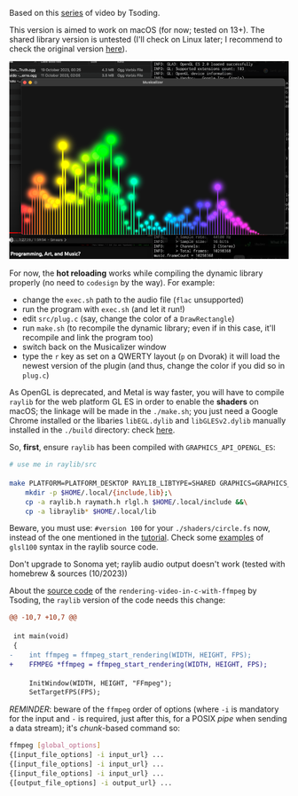 Based on this [series](https://www.youtube.com/playlist?list=PLpM-Dvs8t0Vak1rrE2NJn8XYEJ5M7-BqT
)
of video by Tsoding.

This version is aimed to work on macOS (for now; tested on 13+). The shared
library version is untested (I'll check on Linux later; I recommend to check
the original version [here](https://github.com/tsoding/musializer)).

![Example of display](./resources/images/musicalizer_by_tsoding_macos_version.png "Example of display (WIP)")

For now, the **hot reloading** works while compiling the dynamic library
properly (no need to `codesign` by the way). For example:
- change the `exec.sh` path to the audio file (`flac` unsupported)
- run the program with `exec.sh` (and let it run!)
- edit `src/plug.c` (say, change the color of a `DrawRectangle`) 
- run `make.sh` (to recompile the dynamic library; even if in this case,
  it'll recompile and link the program too)
- switch back on the Musicalizer window
- type the `r` key as set on a QWERTY layout (`p` on Dvorak)
it will load the newest version of the plugin (and thus, change the color if
you did so in `plug.c`)

As OpenGL is deprecated, and Metal is way faster, you will have to compile
`raylib` for the web platform GL ES in order to enable the **shaders** on macOS;
the linkage will be made in the `./make.sh`; you just need a Google Chrome
installed or the libaries `libEGL.dylib` and `libGLESv2.dylib` manually
installed in the `./build` directory: check
[here](https://github.com/grplyler/raylib-articles#3-quickstart-short-version-using-angle-from-your-browser).

So, **first**, ensure `raylib` has been compiled with `GRAPHICS_API_OPENGL_ES`:

```sh
# use me in raylib/src

make PLATFORM=PLATFORM_DESKTOP RAYLIB_LIBTYPE=SHARED GRAPHICS=GRAPHICS_API_OPENGL_ES && \
    mkdir -p $HOME/.local/{include,lib};\
    cp -a raylib.h raymath.h rlgl.h $HOME/.local/include &&\
    cp -a libraylib* $HOME/.local/lib
```

Beware, you must use: `#version 100` for your `./shaders/circle.fs` now,
instead of the one mentioned in the
[tutorial](https://www.youtube.com/watch?v=1pqIg-Ug7bU&list=PLpM-Dvs8t0Vak1rrE2NJn8XYEJ5M7-BqT&index=7).
Check some [examples](https://github.com/raysan5/raylib/blob/master/examples/shaders/resources/shaders/glsl100/bloom.fs)
of `glsl100` syntax in the raylib source code.

Don't upgrade to Sonoma yet; raylib audio output doesn't work (tested with
homebrew & sources (10/2023))

About the [source code](https://github.com/tsoding/rendering-video-in-c-with-ffmpeg/tree/1347d5356987f1d9b131a6c59ab72748599dee7f)
of the `rendering-video-in-c-with-ffmpeg` by Tsoding, the `raylib` version
of the code needs this change:

```patch
@@ -10,7 +10,7 @@

 int main(void)
 {
-    int ffmpeg = ffmpeg_start_rendering(WIDTH, HEIGHT, FPS);
+    FFMPEG *ffmpeg = ffmpeg_start_rendering(WIDTH, HEIGHT, FPS);

     InitWindow(WIDTH, HEIGHT, "FFmpeg");
     SetTargetFPS(FPS);
```

*REMINDER*: beware of the `ffmpeg` order of options (where `-i` is
mandatory for the input and `-` is required, just after this, for a
POSIX *pipe* when sending a data stream);
it's *chunk*-based command so:

```sh
ffmpeg [global_options]
{[input_file_options] -i input_url} ...
{[input_file_options] -i input_url} ...
{[input_file_options] -i input_url} ...
{[output_file_options] -i output_url} ...
```
